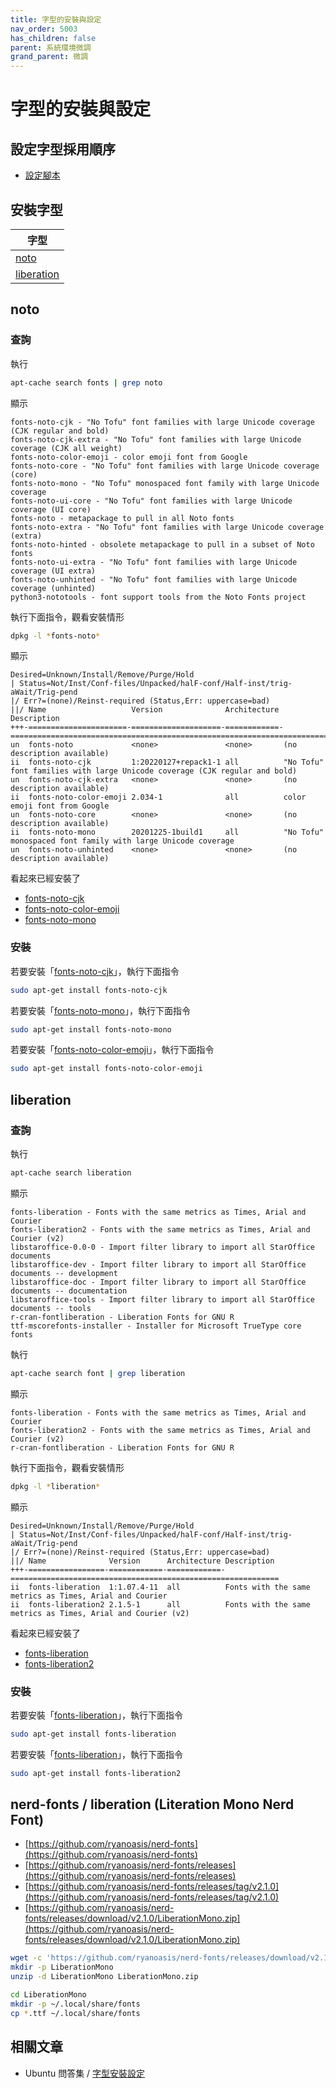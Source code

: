 ```yaml
---
title: 字型的安裝與設定
nav_order: 5003
has_children: false
parent: 系統環境微調
grand_parent: 微調
---
```



# 字型的安裝與設定


## 設定字型採用順序

* [設定腳本](https://github.com/samwhelp/note-about-ubuntu/tree/gh-pages/_demo/adjustment/env/font-setting/font-match-order)


## 安裝字型

| 字型 |
| --- |
| [noto](#noto) |
| [liberation](#liberation) |


## noto

### 查詢

執行

``` sh
apt-cache search fonts | grep noto
```

顯示

```
fonts-noto-cjk - "No Tofu" font families with large Unicode coverage (CJK regular and bold)
fonts-noto-cjk-extra - "No Tofu" font families with large Unicode coverage (CJK all weight)
fonts-noto-color-emoji - color emoji font from Google
fonts-noto-core - "No Tofu" font families with large Unicode coverage (core)
fonts-noto-mono - "No Tofu" monospaced font family with large Unicode coverage
fonts-noto-ui-core - "No Tofu" font families with large Unicode coverage (UI core)
fonts-noto - metapackage to pull in all Noto fonts
fonts-noto-extra - "No Tofu" font families with large Unicode coverage (extra)
fonts-noto-hinted - obsolete metapackage to pull in a subset of Noto fonts
fonts-noto-ui-extra - "No Tofu" font families with large Unicode coverage (UI extra)
fonts-noto-unhinted - "No Tofu" font families with large Unicode coverage (unhinted)
python3-nototools - font support tools from the Noto Fonts project
```

執行下面指令，觀看安裝情形

``` sh
dpkg -l *fonts-noto*
```

顯示

```
Desired=Unknown/Install/Remove/Purge/Hold
| Status=Not/Inst/Conf-files/Unpacked/halF-conf/Half-inst/trig-aWait/Trig-pend
|/ Err?=(none)/Reinst-required (Status,Err: uppercase=bad)
||/ Name                   Version              Architecture Description
+++-======================-====================-============-==========================================================================
un  fonts-noto             <none>               <none>       (no description available)
ii  fonts-noto-cjk         1:20220127+repack1-1 all          "No Tofu" font families with large Unicode coverage (CJK regular and bold)
un  fonts-noto-cjk-extra   <none>               <none>       (no description available)
ii  fonts-noto-color-emoji 2.034-1              all          color emoji font from Google
un  fonts-noto-core        <none>               <none>       (no description available)
ii  fonts-noto-mono        20201225-1build1     all          "No Tofu" monospaced font family with large Unicode coverage
un  fonts-noto-unhinted    <none>               <none>       (no description available)
```

看起來已經安裝了

* [fonts-noto-cjk](https://packages.ubuntu.com/jammy/fonts-noto-cjk)
* [fonts-noto-color-emoji](https://packages.ubuntu.com/jammy/fonts-noto-color-emoji)
* [fonts-noto-mono](https://packages.ubuntu.com/jammy/fonts-noto-mono)

### 安裝


若要安裝「[fonts-noto-cjk](https://packages.ubuntu.com/jammy/fonts-noto-cjk)」，執行下面指令

``` sh
sudo apt-get install fonts-noto-cjk
```

若要安裝「[fonts-noto-mono](https://packages.ubuntu.com/jammy/fonts-noto-mono)」，執行下面指令

``` sh
sudo apt-get install fonts-noto-mono
```


若要安裝「[fonts-noto-color-emoji](https://packages.ubuntu.com/jammy/fonts-noto-color-emoji)」，執行下面指令

``` sh
sudo apt-get install fonts-noto-color-emoji
```


## liberation


### 查詢

執行

``` sh
apt-cache search liberation
```

顯示

```
fonts-liberation - Fonts with the same metrics as Times, Arial and Courier
fonts-liberation2 - Fonts with the same metrics as Times, Arial and Courier (v2)
libstaroffice-0.0-0 - Import filter library to import all StarOffice documents
libstaroffice-dev - Import filter library to import all StarOffice documents -- development
libstaroffice-doc - Import filter library to import all StarOffice documents -- documentation
libstaroffice-tools - Import filter library to import all StarOffice documents -- tools
r-cran-fontliberation - Liberation Fonts for GNU R
ttf-mscorefonts-installer - Installer for Microsoft TrueType core fonts
```

執行

``` sh
apt-cache search font | grep liberation
```

顯示

```
fonts-liberation - Fonts with the same metrics as Times, Arial and Courier
fonts-liberation2 - Fonts with the same metrics as Times, Arial and Courier (v2)
r-cran-fontliberation - Liberation Fonts for GNU R
```

執行下面指令，觀看安裝情形

``` sh
dpkg -l *liberation*
```

顯示

```
Desired=Unknown/Install/Remove/Purge/Hold
| Status=Not/Inst/Conf-files/Unpacked/halF-conf/Half-inst/trig-aWait/Trig-pend
|/ Err?=(none)/Reinst-required (Status,Err: uppercase=bad)
||/ Name              Version      Architecture Description
+++-=================-============-============-============================================================
ii  fonts-liberation  1:1.07.4-11  all          Fonts with the same metrics as Times, Arial and Courier
ii  fonts-liberation2 2.1.5-1      all          Fonts with the same metrics as Times, Arial and Courier (v2)
```

看起來已經安裝了

* [fonts-liberation](https://packages.ubuntu.com/jammy/fonts-liberation)
* [fonts-liberation2](https://packages.ubuntu.com/jammy/fonts-liberation2)

### 安裝

若要安裝「[fonts-liberation](https://packages.ubuntu.com/jammy/fonts-liberation)」，執行下面指令

``` sh
sudo apt-get install fonts-liberation
```

若要安裝「[fonts-liberation](https://packages.ubuntu.com/jammy/fonts-liberation2)」，執行下面指令

``` sh
sudo apt-get install fonts-liberation2
```


## nerd-fonts / liberation (Literation Mono Nerd Font)


* [https://github.com/ryanoasis/nerd-fonts](https://github.com/ryanoasis/nerd-fonts)
* [https://github.com/ryanoasis/nerd-fonts/releases](https://github.com/ryanoasis/nerd-fonts/releases)
* [https://github.com/ryanoasis/nerd-fonts/releases/tag/v2.1.0](https://github.com/ryanoasis/nerd-fonts/releases/tag/v2.1.0)
* [https://github.com/ryanoasis/nerd-fonts/releases/download/v2.1.0/LiberationMono.zip](https://github.com/ryanoasis/nerd-fonts/releases/download/v2.1.0/LiberationMono.zip)


``` sh
wget -c 'https://github.com/ryanoasis/nerd-fonts/releases/download/v2.1.0/LiberationMono.zip'
mkdir -p LiberationMono
unzip -d LiberationMono LiberationMono.zip

cd LiberationMono
mkdir -p ~/.local/share/fonts
cp *.ttf ~/.local/share/fonts
```


## 相關文章

* Ubuntu 問答集 / [字型安裝設定](http://samwhelp.github.io/book-ubuntu-qna/read/subject/font/)
